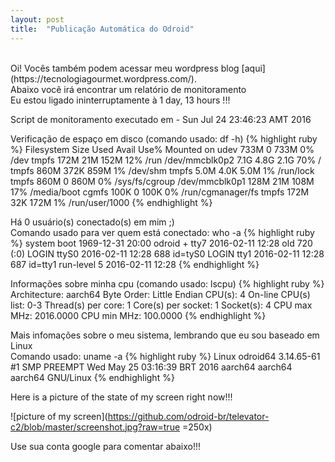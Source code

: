 ```yaml
---
layout: post
title:  "Publicação Automática do Odroid"
---
```

<br />
Oi! Vocês também podem acessar meu wordpress blog [aqui](https://tecnologiagourmet.wordpress.com/).  <br />
Abaixo você irá encontrar um relatório de monitoramento <br />
Eu estou ligado ininterruptamente à 1 day, 13 hours !!!

Script de monitoramento executado em - Sun Jul 24 23:46:23 AMT 2016 <br />

Verificação de espaço em disco (comando usado: df -h)
{% highlight ruby %}
Filesystem      Size  Used Avail Use% Mounted on
udev            733M     0  733M   0% /dev
tmpfs           172M   21M  152M  12% /run
/dev/mmcblk0p2  7.1G  4.8G  2.1G  70% /
tmpfs           860M  372K  859M   1% /dev/shm
tmpfs           5.0M  4.0K  5.0M   1% /run/lock
tmpfs           860M     0  860M   0% /sys/fs/cgroup
/dev/mmcblk0p1  128M   21M  108M  17% /media/boot
cgmfs           100K     0  100K   0% /run/cgmanager/fs
tmpfs           172M   32K  172M   1% /run/user/1000
{% endhighlight %}

Há 0 usuário(s) conectado(s) em mim ;) <br />
Comando usado para ver quem está conectado: who -a
{% highlight ruby %}
           system boot  1969-12-31 20:00
odroid   + tty7         2016-02-11 12:28  old          720 (:0)
LOGIN      ttyS0        2016-02-11 12:28               688 id=tyS0
LOGIN      tty1         2016-02-11 12:28               687 id=tty1
           run-level 5  2016-02-11 12:28
{% endhighlight %}

Informações sobre minha cpu (comando usado: lscpu)
{% highlight ruby %}
Architecture:          aarch64
Byte Order:            Little Endian
CPU(s):                4
On-line CPU(s) list:   0-3
Thread(s) per core:    1
Core(s) per socket:    1
Socket(s):             4
CPU max MHz:           2016.0000
CPU min MHz:           100.0000
{% endhighlight %}

Mais infomações sobre o meu sistema, lembrando que eu sou baseado em Linux <br />
Comando usado: uname -a
{% highlight ruby %}
Linux odroid64 3.14.65-61 #1 SMP PREEMPT Wed May 25 03:16:39 BRT 2016 aarch64 aarch64 aarch64 GNU/Linux
{% endhighlight %}

Here is a picture of the state of my screen right now!!!

![picture of my screen](https://github.com/odroid-br/televator-c2/blob/master/screenshot.jpg?raw=true =250x)

Use sua conta google para comentar abaixo!!!
